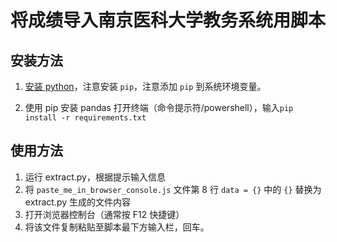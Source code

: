 # 将成绩导入南京医科大学教务系统用脚本

## 安装方法
1. [安装 python](https://www.python.org)，注意安装 `pip`，注意添加 `pip` 到系统环境变量。

2. 使用 pip 安装 pandas
   打开终端（命令提示符/powershell），输入`pip install -r requirements.txt`

## 使用方法
1. 运行 extract.py，根据提示输入信息
2. 将 `paste_me_in_browser_console.js` 文件第 8 行 `data = {}` 中的 `{}` 替换为 extract.py 生成的文件内容
3. 打开浏览器控制台（通常按 F12 快捷键）
4. 将该文件复制粘贴至脚本最下方输入栏，回车。
